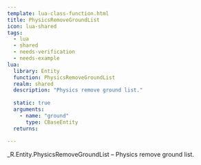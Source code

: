 ```yaml
---
template: lua-class-function.html
title: PhysicsRemoveGroundList
icon: lua-shared
tags:
  - lua
  - shared
  - needs-verification
  - needs-example
lua:
  library: Entity
  function: PhysicsRemoveGroundList
  realm: shared
  description: "Physics remove ground list."
  
  static: true
  arguments:
    - name: "ground"
      type: CBaseEntity
  returns:
    
---
```


<div class="lua__search__keywords">
_R.Entity.PhysicsRemoveGroundList &#x2013; Physics remove ground list.
</div>
